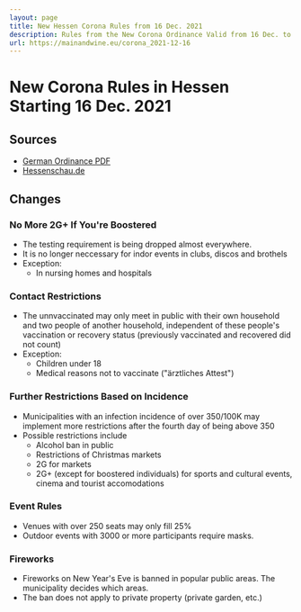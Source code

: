 ```yaml
---
layout: page
title: New Hessen Corona Rules from 16 Dec. 2021
description: Rules from the New Corona Ordinance Valid from 16 Dec. to 13 Jan.
url: https://mainandwine.eu/corona_2021-12-16
--- 
```


# New Corona Rules in Hessen Starting 16 Dec. 2021

## Sources
- [German Ordinance PDF](https://www.hessen.de/sites/hessen.hessen.de/files/2021-12/lf_coschuv_stand_16.12.21.pdf)
- [Hessenschau.de](https://www.hessenschau.de/politik/hessens-neue-corona-regeln-fuer-ungeimpfte-und-in-hotspots-wird-es-noch-strenger,bouffier-corona-regeln-landtag-100.html)

## Changes
### No More 2G+ If You're Boostered
- The testing requirement is being dropped almost everywhere.
- It is no longer neccessary for indor events in clubs, discos and brothels
- Exception:
  - In nursing homes and hospitals
  
### Contact Restrictions
- The unnvaccinated may only meet in public with their own household and two people of another household, independent of these people's vaccination or recovery status (previously vaccinated and recovered did not count)
- Exception:
  - Children under 18
  - Medical reasons not to vaccinate ("ärztliches Attest")

### Further Restrictions Based on Incidence
- Municipalities with an infection incidence of over 350/100K may implement more restrictions after the fourth day of being above 350
- Possible restrictions include
  - Alcohol ban in public
  - Restrictions of Christmas markets
  - 2G for markets
  - 2G+ (except for boostered individuals) for sports and cultural events, cinema and tourist accomodations

### Event Rules
- Venues with over 250 seats may only fill 25%
- Outdoor events with 3000 or more participants require masks.

### Fireworks
- Fireworks on New Year's Eve is banned in popular public areas. The municipality decides which areas.
- The ban does not apply to private property (private garden, etc.)



